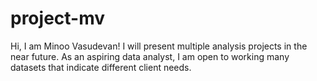 # project-mv
Hi, I am Minoo Vasudevan!
I will present multiple analysis projects in the near future.
As an aspiring data analyst, I am open to working many datasets that indicate different client needs.
